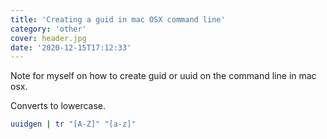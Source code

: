 ```yaml
---
title: 'Creating a guid in mac OSX command line'
category: 'other'
cover: header.jpg
date: '2020-12-15T17:12:33'
---
```


Note for myself on how to create guid or uuid on the command line in mac osx.

Converts to lowercase.

<!-- end excerpt -->

```bash
uuidgen | tr "[A-Z]" "[a-z]"

```
